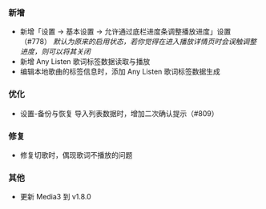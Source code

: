 ### 新增

- 新增「设置 → 基本设置 → 允许通过底栏进度条调整播放进度」设置（#778）
   *默认为原来的启用状态，若你觉得在进入播放详情页时会误触调整进度，则可以将其关闭*
- 新增 Any Listen 歌词标签数据读取与播放
- 编辑本地歌曲的标签信息时，添加 Any Listen 歌词标签数据生成

### 优化

- 设置-备份与恢复 导入列表数据时，增加二次确认提示（#809）

### 修复

- 修复切歌时，偶现歌词不播放的问题

### 其他

- 更新 Media3 到 v1.8.0
